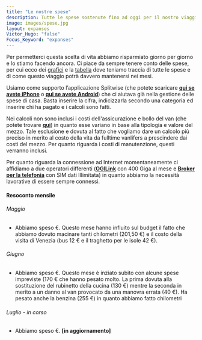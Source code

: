 ```yaml
---
title: "Le nostre spese"
description: Tutte le spese sostenute fino ad oggi per il nostro viaggio
image: images/spese.jpg
layout: expanses
Victor_Hugo: "false"
Focus_Keyword: "expanses"
---
```

Per permetterci questa scelta di vita abbiamo risparmiato giorno per giorno e lo stiamo facendo ancora. Ci piace da sempre tenere conto delle spese, per cui ecco dei [grafici](#chart) e la [tabella](#tblSpese) dove teniamo traccia di tutte le spese e di come questo viaggio potrà davvero mantenersi nei mesi.  


Usiamo come supporto l’applicazione Splitwise (che potete scaricare **[qui se avete iPhone](https://apps.apple.com/us/app/splitwise/id458023433)** o **[qui se avete Android](https://play.google.com/store/apps/details?id=com.Splitwise.SplitwiseMobile)**) che ci aiutava già nella gestione delle spese di casa. Basta inserire la cifra, indicizzarla secondo una categoria ed inserire chi ha pagato e i calcoli sono fatti.

Nei calcoli non sono inclusi i costi dell'assicurazione e bollo del van (che potete trovare **[qui](https://vandipety.it/van)**) in quanto esse variano in base alla tipologia e valore del mezzo. Tale esclusione e dovuta al fatto che vogliamo dare un calcolo più preciso in merito al costo della vita da fulltime vanlifers a prescindere dai costi del mezzo. Per quanto riguarda i costi di manutenzione, questi verranno inclusi.

Per quanto riguarda la connessione ad Internet momentaneamente ci affidiamo a due operatori differenti (**[OGILink](http://ogilink.it)** con 400 Giga al mese e **[Broker per la telefonia](https://www.brokerperlatelefonia.it)** con SIM dati Illimitata) in quanto abbiamo la necessità lavorative di essere sempre connessi. 

<!-- section break -->
#### Resoconto mensile

###### Maggio 

- Abbiamo speso <label id="totalmaggio"></label> €. Questo mese hanno influito sul budget il fatto che abbiamo dovuto macinare tanti chilometri (201,50 €) e il costo della visita di Venezia (bus 12 € e il traghetto per le isole 42 €).

###### Giugno 

- Abbiamo speso <label id="totalgiugno"></label> €. Questo mese è inziato subito con alcune spese impreviste (170 € che hanno pesato molto. La prima dovuta alla sostituzione del rubinetto della cucina (130 €) mentre la seconda in merito a un danno al van provocato da una manovra errata (40 €).
Ha pesato anche la benzina (255 €) in quanto abbiamo fatto <label id="km6"></label> chilometri

###### Luglio - in corso 

- Abbiamo speso <label id="totalluglio"></label> €. **[in aggiornamento]**